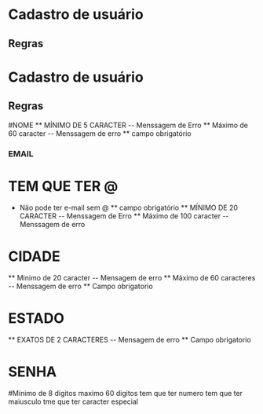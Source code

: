 # Cadastro de usuário
## Regras

# Cadastro de usuário
## Regras
 
#NOME
** MÍNIMO DE 5 CARACTER
 -- Menssagem de Erro
 ** Máximo de 60 caracter
 -- Menssagem de erro
 ** campo obrigatório
 
### EMAIL
 
# TEM QUE TER @
- Não pode ter e-mail sem @
 ** campo obrigatório
** MÍNIMO DE 20 CARACTER
 -- Menssagem de Erro
 ** Máximo de 100 caracter
 -- Menssagem de erro

 # CIDADE 
** Minimo de 20 caracter
-- Mensagem de erro 
** Máximo de 60 caracteres
-- Menssagem de erro
** Campo obrigatorio

# ESTADO
** EXATOS DE 2 CARACTERES
-- Mensagem de erro
** Campo obrigatorio

# SENHA

#Minimo de 8 digitos
maximo 60 digitos
tem que ter numero
tem que ter maiusculo
tme que ter caracter especial